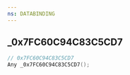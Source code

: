 ```yaml
---
ns: DATABINDING
---
```

## _0x7FC60C94C83C5CD7

```c
// 0x7FC60C94C83C5CD7
Any _0x7FC60C94C83C5CD7();
```

